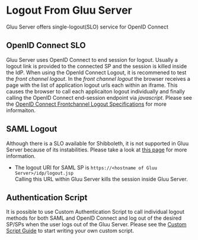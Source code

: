 # Logout From Gluu Server
Gluu Server offers single-logout(SLO) service for OpenID Connect

## OpenID Connect SLO
Gluu Server uses OpenID Connect to end session for logout. 
Usually a logout link is provided to the connected SP and the session 
is killed inside the IdP. When using the OpenId Connect Logout, it is 
recommened to test the _front channel logout_. In the _front channel 
logout_ the browser receives a page with the list of application 
logout urls each within an iframe. This causes the browser to call each 
applicaiton logout individually and finally calling the OpenID Connect 
end-session endpoint via _javascript_. 
Please see the [OpenID Connect Frontchannel Logout Specifications](http://openid.net/specs/openid-connect-frontchannel-1_0.html) for more informaiton.

## SAML Logout
Although there is a SLO available for Shibboleth, 
it is not supported in Gluu Server because of its instabilities. 
Please take a look at [this page](https://wiki.shibboleth.net/confluence/display/CONCEPT/SLOIssues) for more information.

* The logout URI for SAML SP is `https://<hostname of Gluu Server>/idp/logout.jsp`<br/> Calling this URL within Gluu Server kills the session inside Gluu Server.

## Authentication Script
It is possible to use Custom Authentication Script to call individual 
logout methods for both SAML and OpenID Connect and log out of the 
desired SP/SPs when the user logs out of the Gluu Server. 
Please see the [Custom Script Guide](../authn-guide/customauthn.md) to start writing your own custom script. 
